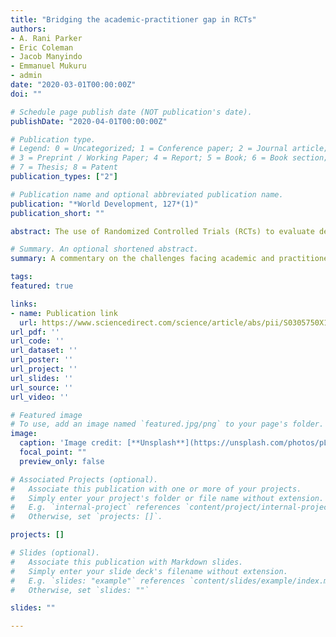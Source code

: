 ```yaml
---
title: "Bridging the academic-practitioner gap in RCTs"
authors:
- A. Rani Parker
- Eric Coleman
- Jacob Manyindo
- Emmanuel Mukuru
- admin
date: "2020-03-01T00:00:00Z"
doi: ""

# Schedule page publish date (NOT publication's date).
publishDate: "2020-04-01T00:00:00Z"

# Publication type.
# Legend: 0 = Uncategorized; 1 = Conference paper; 2 = Journal article;
# 3 = Preprint / Working Paper; 4 = Report; 5 = Book; 6 = Book section;
# 7 = Thesis; 8 = Patent
publication_types: ["2"]

# Publication name and optional abbreviated publication name.
publication: "*World Development, 127*(1)"
publication_short: ""

abstract: The use of Randomized Controlled Trials (RCTs) to evaluate development programs presents important challenges and opportunities for collaboration between academics and practitioners. Our team of experts measured the effectiveness of multi-stakeholder forums in 107 villages in Uganda over three years using an RCT approach. The focused technical demands of an RCT and the broad reality of practitioner worlds forced the team to tackle questions of: (a) how to manage the tensions of qualitative and quantitative data given the demand for evaluation procedures like power analysis estimation and hypothesis testing; (b) how to define measurable impact so it represents program realities and is amenable to the standardization required by an RCT; and (c) what compromises are required to maintain the spirit and practice of collaboration. We conclude that meaningful collaboration requires immense effort and compromise to leverage the significant benefits possible under this research paradigm.

# Summary. An optional shortened abstract.
summary: A commentary on the challenges facing academic and practitioner collaboration in development research, based on our team's experience conducting an RCT study in Western Uganda

tags:
featured: true

links:
- name: Publication link
  url: https://www.sciencedirect.com/science/article/abs/pii/S0305750X19304681
url_pdf: ''
url_code: ''
url_dataset: ''
url_poster: ''
url_project: ''
url_slides: ''
url_source: ''
url_video: ''

# Featured image
# To use, add an image named `featured.jpg/png` to your page's folder. 
image:
  caption: 'Image credit: [**Unsplash**](https://unsplash.com/photos/pLCdAaMFLTE)'
  focal_point: ""
  preview_only: false

# Associated Projects (optional).
#   Associate this publication with one or more of your projects.
#   Simply enter your project's folder or file name without extension.
#   E.g. `internal-project` references `content/project/internal-project/index.md`.
#   Otherwise, set `projects: []`.

projects: []

# Slides (optional).
#   Associate this publication with Markdown slides.
#   Simply enter your slide deck's filename without extension.
#   E.g. `slides: "example"` references `content/slides/example/index.md`.
#   Otherwise, set `slides: ""`

slides: ""

---
```

